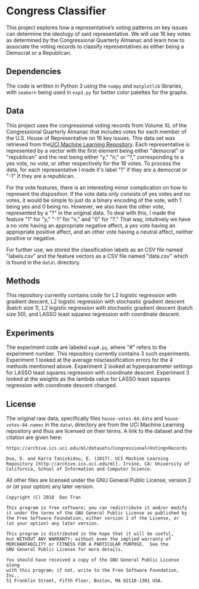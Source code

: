 # Congress Classifier

This project explores how a representative’s voting patterns on
key issues can determine the ideology of said representative.
We will use 16 key votes as determined by the Congressional
Quarterly Almanac and learn how to associate the voting records
to classify representatives as either being a Democrat or a
Republican.

## Dependencies

The code is written in Python 3 using the `numpy` and `matplotlib`
libraries, with `seaborn` being used in `exp3.py` for better
color palettes for the graphs.

## Data

This project uses the congressional voting records from Volume
XL of the Congressional Quarterly Almanac that includes votes
for each member of the U.S. House of Representative on 16 key
issues. This data set was retrieved from the[UCI Machine Learning Repository](https://archive.ics.uci.edu/ml/datasets/Congressional+Voting+Records).
Each representative is represented by a vector with the first
element being either "democrat" or "republican" and the rest
being either "y," "n," or "?," corresponding to a yes vote, no
vote, or other respectively for the 16 votes. To process the
data, for each representative I made it's label "1" if they are
a democrat or "-1" if they are a republican.

For the vote features, there is an interesting minor complication
on how to represent the disposition. If the vote data only
consists of yes votes and no votes, it would be simple to just
do a binary encoding of the vote, with 1 being yes and 0 being
no. However, we also have the other vote, represented by a "?"
in the original data. To deal with this, I made the feature "1"
for "y," "-1" for "n," and "0" for "?." That way, intuitively we
have a no vote having an appropriate negative affect, a yes vote
having an appropriate positive affect, and an other vote having
a neutral affect, neither positive or negative.

For further use, we stored the classification labels as an CSV
file named "labels.csv" and the feature vectors as a CSV file
named "data.csv" which is found in the `data\` directory.

## Methods

This repository currently contains code for L2 logistic regression
with gradient descent, L2 logistic regression with stochastic
gradient descent (batch size 1), L2 logistic regression with
stochastic gradient descent (batch size 50), and LASSO least
squares regression with coordinate descent.

## Experiments

The experiment code are labeled `exp#.py`, where "#" refers to
the experiment number. This repository currently contains 3
such experiments. Experiment 1 looked at the average
misclassification errors for the 4 methods mentioned above.
Experiment 2 looked at hyperparameter settings for LASSO least
squares regression with coordinate descent. Experiment 3 looked
at the weights as the lambda value for LASSO least squares
regression with coordinate descent changed.


## License

The original raw data, specifically files `house-votes-84.data`
and `house-votes-84.names` in the `data\` directory are from
the UCI Machine Learning repository and thus are licensed on
their terms. A link to the dataset and the citation are given here:

```
https://archive.ics.uci.edu/ml/datasets/Congressional+Voting+Records

Dua, D. and Karra Taniskidou, E. (2017). UCI Machine Learning Repository [http://archive.ics.uci.edu/ml]. Irvine, CA: University of California, School of Information and Computer Science. 
```

All other files are licensed under the GNU General Public License, version 2 or (at your option) any later version.

```
Copyright (C) 2018  Dan Tran

This program is free software; you can redistribute it and/or modify
it under the terms of the GNU General Public License as published by
the Free Software Foundation; either version 2 of the License, or
(at your option) any later version.

This program is distributed in the hope that it will be useful,
but WITHOUT ANY WARRANTY; without even the implied warranty of
MERCHANTABILITY or FITNESS FOR A PARTICULAR PURPOSE.  See the
GNU General Public License for more details.

You should have received a copy of the GNU General Public License along
with this program; if not, write to the Free Software Foundation, Inc.,
51 Franklin Street, Fifth Floor, Boston, MA 02110-1301 USA.
```
